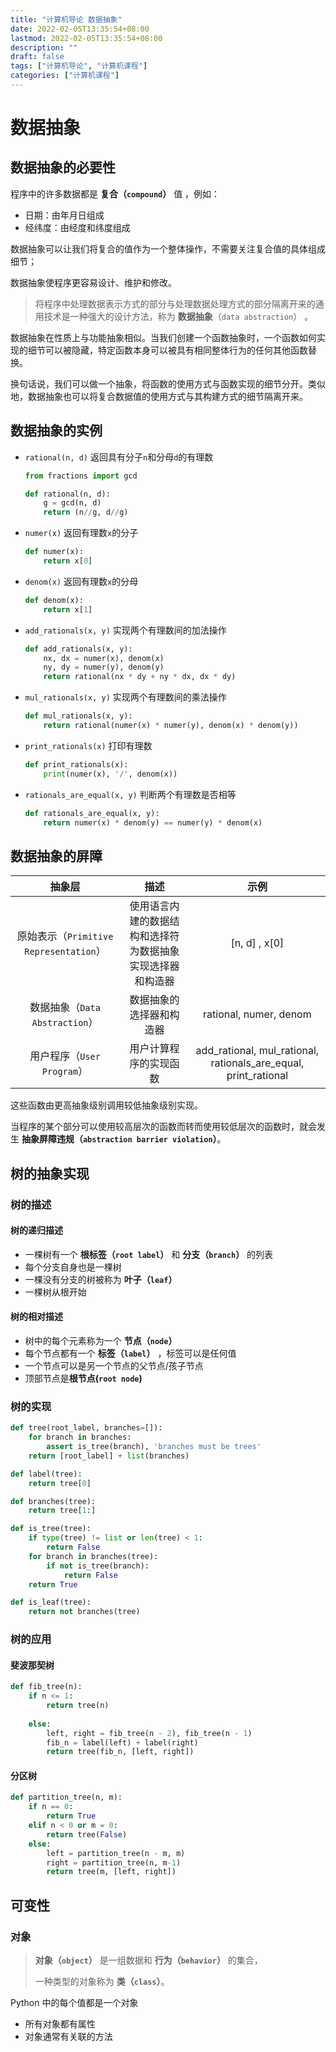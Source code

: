 ```yaml
---
title: "计算机导论 数据抽象"
date: 2022-02-05T13:35:54+08:00
lastmod: 2022-02-05T13:35:54+08:00
description: ""
draft: false
tags: ["计算机导论", "计算机课程"]
categories: ["计算机课程"]
---
```


# 数据抽象

## 数据抽象的必要性

程序中的许多数据都是 **复合（`compound`）** 值 ，例如：

* 日期：由年月日组成
* 经纬度：由经度和纬度组成

数据抽象可以让我们将复合的值作为一个整体操作，不需要关注复合值的具体组成细节；

数据抽象使程序更容易设计、维护和修改。

> 将程序中处理数据表示方式的部分与处理数据处理方式的部分隔离开来的通用技术是一种强大的设计方法，称为 **数据抽象**（`data abstraction`） 。

数据抽象在性质上与功能抽象相似。当我们创建一个函数抽象时，一个函数如何实现的细节可以被隐藏，特定函数本身可以被具有相同整体行为的任何其他函数替换。

换句话说，我们可以做一个抽象，将函数的使用方式与函数实现的细节分开。类似地，数据抽象也可以将复合数据值的使用方式与其构建方式的细节隔离开来。

## 数据抽象的实例

* `rational(n, d)` 返回具有分子`n`和分母`d`的有理数

  ```python
  from fractions import gcd
  
  def rational(n, d):
      g = gcd(n, d)
      return (n//g, d//g)
  ```
  
* `numer(x)` 返回有理数`x`的分子

  ```python
  def numer(x):
      return x[0]
  ```

* `denom(x)` 返回有理数`x`的分母

  ```python
  def denom(x):
      return x[1]
  ```

* `add_rationals(x, y)` 实现两个有理数间的加法操作

  ```python
  def add_rationals(x, y):
      nx, dx = numer(x), denom(x)
      ny, dy = numer(y), denom(y)
      return rational(nx * dy + ny * dx, dx * dy)
  ```

* `mul_rationals(x, y)` 实现两个有理数间的乘法操作

  ```python
  def mul_rationals(x, y):
      return rational(numer(x) * numer(y), denom(x) * denom(y))
  ```

* `print_rationals(x)` 打印有理数

  ```python
  def print_rationals(x):
      print(numer(x), '/', denom(x))
  ```

* `rationals_are_equal(x, y)` 判断两个有理数是否相等

  ```python
  def rationals_are_equal(x, y):
      return numer(x) * denom(y) == numer(y) * denom(x)
  ```

  

## 数据抽象的屏障

|                 抽象层                 |                            描述                            |                             示例                             |
| :------------------------------------: | :--------------------------------------------------------: | :----------------------------------------------------------: |
| 原始表示（`Primitive Representation`） | 使用语言内建的数据结构和选择符为数据抽象实现选择器和构造器 |                        [n, d] , x[0]                         |
|     数据抽象（`Data Abstraction`）     |                  数据抽象的选择器和构造器                  |                    rational, numer, denom                    |
|       用户程序（`User Program`）       |                   用户计算程序的实现函数                   | add_rational, mul_rational, rationals_are_equal, print_rational |

这些函数由更高抽象级别调用较低抽象级别实现。

当程序的某个部分可以使用较高层次的函数而转而使用较低层次的函数时，就会发生 **抽象屏障违规（`abstraction barrier violation`）**。

## 树的抽象实现

### 树的描述

#### 树的递归描述

* 一棵树有一个 **根标签（`root label`）** 和 **分支（`branch`）** 的列表
* 每个分支自身也是一棵树
* 一棵没有分支的树被称为 **叶子（`leaf`）**
* 一棵树从根开始

#### 树的相对描述

* 树中的每个元素称为一个 **节点（`node`）**
* 每个节点都有一个 **标签（`label`）** ，标签可以是任何值
* 一个节点可以是另一个节点的父节点/孩子节点
* 顶部节点是**根节点(`root node`)**

### 树的实现

```python
def tree(root_label, branches=[]):
    for branch in branches:
        assert is_tree(branch), 'branches must be trees'
    return [root_label] + list(branches)

def label(tree):
    return tree[0]

def branches(tree):
    return tree[1:]

def is_tree(tree):
    if type(tree) != list or len(tree) < 1:
        return False
    for branch in branches(tree):
        if not is_tree(branch):
            return False
    return True

def is_leaf(tree):
    return not branches(tree)
```

### 树的应用

#### 斐波那契树

```python
def fib_tree(n):
    if n <= 1:
        return tree(n)
    
    else:
        left, right = fib_tree(n - 2), fib_tree(n - 1)
        fib_n = label(left) + label(right)
        return tree(fib_n, [left, right])
```

#### 分区树

```python
def partition_tree(n, m):
    if n == 0:
        return True
    elif n < 0 or m = 0:
        return tree(False)
    else:
        left = partition_tree(n - m, m)
        right = partition_tree(n, m-1)
        return tree(m, [left, right])
```

## 可变性

### 对象

> **对象（`object`）** 是一组数据和 **行为（`behavior`）** 的集合，
>
> 一种类型的对象称为 **类（`class`）**。

Python 中的每个值都是一个对象

- 所有对象都有属性
- 对象通常有关联的方法

